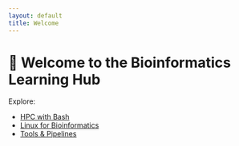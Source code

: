 ```yaml
---
layout: default
title: Welcome
---
```


# 👋 Welcome to the Bioinformatics Learning Hub

Explore:

- [HPC with Bash](./hpc)
- [Linux for Bioinformatics](./linux)
- [Tools & Pipelines](./tools)

